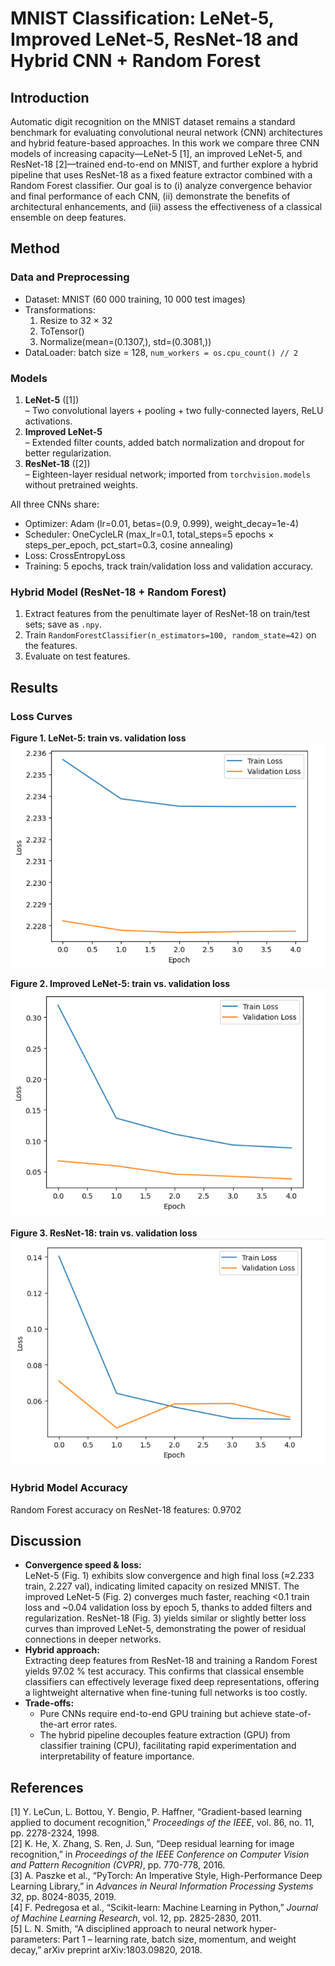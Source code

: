 # MNIST Classification: LeNet-5, Improved LeNet-5, ResNet-18 and Hybrid CNN + Random Forest

## Introduction  
Automatic digit recognition on the MNIST dataset remains a standard benchmark for evaluating convolutional neural network (CNN) architectures and hybrid feature-based approaches. In this work we compare three CNN models of increasing capacity—LeNet-5 [1], an improved LeNet-5, and ResNet-18 [2]—trained end-to-end on MNIST, and further explore a hybrid pipeline that uses ResNet-18 as a fixed feature extractor combined with a Random Forest classifier. Our goal is to (i) analyze convergence behavior and final performance of each CNN, (ii) demonstrate the benefits of architectural enhancements, and (iii) assess the effectiveness of a classical ensemble on deep features.

## Method  
### Data and Preprocessing  
- Dataset: MNIST (60 000 training, 10 000 test images)  
- Transformations:  
  1. Resize to 32 × 32  
  2. ToTensor()  
  3. Normalize(mean=(0.1307,), std=(0.3081,))  
- DataLoader: batch size = 128, `num_workers = os.cpu_count() // 2`

### Models  
1. **LeNet-5** ([1])  
   – Two convolutional layers + pooling + two fully-connected layers, ReLU activations.  
2. **Improved LeNet-5**  
   – Extended filter counts, added batch normalization and dropout for better regularization.  
3. **ResNet-18** ([2])  
   – Eighteen-layer residual network; imported from `torchvision.models` without pretrained weights.

All three CNNs share:  
- Optimizer: Adam (lr=0.01, betas=(0.9, 0.999), weight_decay=1e-4)  
- Scheduler: OneCycleLR (max_lr=0.1, total_steps=5 epochs × steps_per_epoch, pct_start=0.3, cosine annealing)  
- Loss: CrossEntropyLoss  
- Training: 5 epochs, track train/validation loss and validation accuracy.

### Hybrid Model (ResNet-18 + Random Forest)  
1. Extract features from the penultimate layer of ResNet-18 on train/test sets; save as `.npy`.  
2. Train `RandomForestClassifier(n_estimators=100, random_state=42)` on the  features.  
3. Evaluate on test features.

## Results  
### Loss Curves  
**Figure 1. LeNet-5: train vs. validation loss**  
![Fig. 1](images/fig1.png)  

**Figure 2. Improved LeNet-5: train vs. validation loss**  
![Fig. 2](images/fig2.png)  

**Figure 3. ResNet-18: train vs. validation loss**  
![Fig. 3](images/fig3.png)  

### Hybrid Model Accuracy  
Random Forest accuracy on ResNet-18 features: 0.9702  

## Discussion  
- **Convergence speed & loss:**  
  LeNet-5 (Fig. 1) exhibits slow convergence and high final loss (≈2.233 train, 2.227 val), indicating limited capacity on resized MNIST. The improved LeNet-5 (Fig. 2) converges much faster, reaching <0.1 train loss and ~0.04 validation loss by epoch 5, thanks to added filters and regularization. ResNet-18 (Fig. 3) yields similar or slightly better loss curves than improved LeNet-5, demonstrating the power of residual connections in deeper networks.  
- **Hybrid approach:**  
  Extracting deep features from ResNet-18 and training a Random Forest yields 97.02 % test accuracy. This confirms that classical ensemble classifiers can effectively leverage fixed deep representations, offering a lightweight alternative when fine-tuning full networks is too costly.  
- **Trade-offs:**  
  - Pure CNNs require end-to-end GPU training but achieve state-of-the-art error rates.  
  - The hybrid pipeline decouples feature extraction (GPU) from classifier training (CPU), facilitating rapid experimentation and interpretability of feature importance.  

## References

[1] Y. LeCun, L. Bottou, Y. Bengio, P. Haffner, “Gradient-based learning applied to document recognition,” _Proceedings of the IEEE_, vol. 86, no. 11, pp. 2278-2324, 1998.  
[2] K. He, X. Zhang, S. Ren, J. Sun, “Deep residual learning for image recognition,” in _Proceedings of the IEEE Conference on Computer Vision and Pattern Recognition (CVPR)_, pp. 770-778, 2016.  
[3] A. Paszke et al., “PyTorch: An Imperative Style, High-Performance Deep Learning Library,” in _Advances in Neural Information Processing Systems 32_, pp. 8024-8035, 2019.  
[4] F. Pedregosa et al., “Scikit-learn: Machine Learning in Python,” _Journal of Machine Learning Research_, vol. 12, pp. 2825-2830, 2011.  
[5] L. N. Smith, “A disciplined approach to neural network hyper-parameters: Part 1 – learning rate, batch size, momentum, and weight decay,” arXiv preprint arXiv:1803.09820, 2018.
